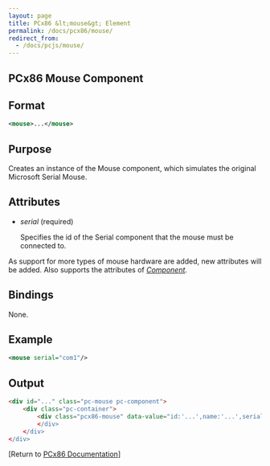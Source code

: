 ```yaml
---
layout: page
title: PCx86 &lt;mouse&gt; Element
permalink: /docs/pcx86/mouse/
redirect_from:
  - /docs/pcjs/mouse/
---
```


PCx86 Mouse Component
---

Format
---
```xml
<mouse>...</mouse>
```

Purpose
---
Creates an instance of the Mouse component, which simulates the original Microsoft Serial Mouse.

Attributes
---
 * *serial* (required)

	Specifies the id of the Serial component that the mouse must be connected to.
	
As support for more types of mouse hardware are added, new attributes will be added. Also supports the attributes
of *[Component](/docs/pcx86/component/)*.

Bindings
---
None.

Example
---
```xml
<mouse serial="com1"/>
```

Output
---
```html
<div id="..." class="pc-mouse pc-component">
    <div class="pc-container">
        <div class="pcx86-mouse" data-value="id:'...',name:'...',serial:'...'>
        </div>
    </div>
</div>
```

[Return to [PCx86 Documentation](..)]
